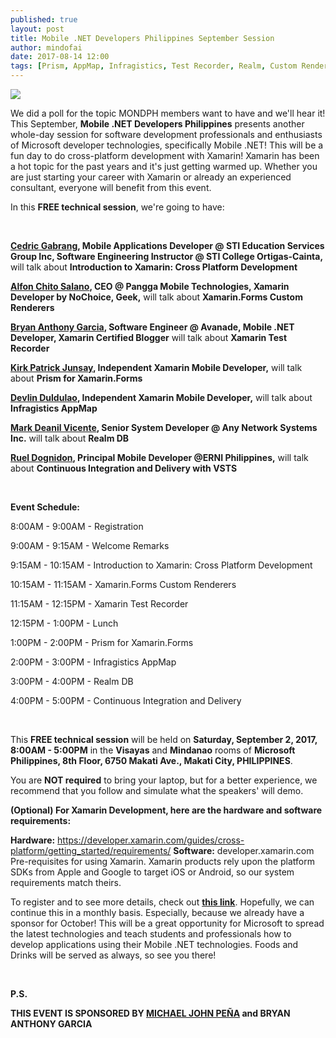 ```yaml
---
published: true
layout: post
title: Mobile .NET Developers Philippines September Session
author: mindofai
date: 2017-08-14 12:00
tags: [Prism, AppMap, Infragistics, Test Recorder, Realm, Custom Renderers, VSTS, .NET, September, Speakers, Speaking, Meetups, Microsoft, UWP, Xamarin, Xamarin. Forms]
---
```



<img src="{{site.baseurl}}/MSS.png"/>

We did a poll for the topic MONDPH members want to have and we'll hear it! This September, **Mobile .NET Developers Philippines** presents another whole-day session for software development professionals and enthusiasts of Microsoft developer technologies, specifically Mobile .NET! This will be a fun day to do cross-platform development with Xamarin! Xamarin has been a hot topic for the past years and it's just getting warmed up. Whether you are just starting your career with Xamarin or already an experienced consultant, everyone will benefit from this event.


In this **FREE technical session**, we're going to have:

</br>

**[Cedric Gabrang](https://www.linkedin.com/in/cedric-gabrang-15b11a139/), Mobile Applications Developer @ STI Education Services Group Inc, Software Engineering Instructor @ STI College Ortigas-Cainta,** will talk about **Introduction to Xamarin: Cross Platform Development**

**[Alfon Chito Salano](https://www.linkedin.com/in/alfonchitosalano/?ppe=1), CEO @ Pangga Mobile Technologies, Xamarin Developer by NoChoice, Geek,** will talk about **Xamarin.Forms Custom Renderers**

**[Bryan Anthony Garcia](https://www.linkedin.com/in/mindofai/), Software Engineer @ Avanade, Mobile .NET Developer, Xamarin Certified Blogger** will talk about **Xamarin Test Recorder**

**[Kirk Patrick Junsay](https://www.linkedin.com/in/kirk-patrick-junsay-39819286/), Independent Xamarin Mobile Developer,** will talk about **Prism for Xamarin.Forms**

**[Devlin Duldulao](https://www.linkedin.com/in/devlinduldulao/), Independent Xamarin Mobile Developer,** will talk about **Infragistics AppMap**

**[Mark Deanil Vicente](https://www.linkedin.com/in/mark-deanil-vicente-40676298/), Senior System Developer @ Any Network Systems Inc.** will talk about **Realm DB**

**[Ruel Dognidon](https://www.linkedin.com/in/ruel-dognidon-b6678814/), Principal Mobile Developer @ERNI Philippines,** will talk about **Continuous Integration and Delivery with VSTS**

</br>

**Event Schedule:**

8:00AM - 9:00AM - Registration

9:00AM - 9:15AM - Welcome Remarks

9:15AM - 10:15AM - Introduction to Xamarin: Cross Platform Development

10:15AM - 11:15AM - Xamarin.Forms Custom Renderers

11:15AM - 12:15PM - Xamarin Test Recorder

12:15PM - 1:00PM - Lunch

1:00PM - 2:00PM - Prism for Xamarin.Forms

2:00PM - 3:00PM - Infragistics AppMap

3:00PM - 4:00PM - Realm DB

4:00PM - 5:00PM - Continuous Integration and Delivery

</br>


This **FREE technical session** will be held on **Saturday, September 2, 2017, 8:00AM - 5:00PM** in the **Visayas** and **Mindanao** rooms of **Microsoft Philippines, 8th Floor, 6750 Makati Ave., Makati City, PHILIPPINES**.

You are **NOT required** to bring your laptop, but for a better experience, we recommend that you follow and simulate what the speakers' will demo.

**(Optional) For Xamarin Development, here are the hardware and software requirements:**

**Hardware:** https://developer.xamarin.com/guides/cross-platform/getting_started/requirements/
**Software:** developer.xamarin.com
Pre-requisites for using Xamarin. Xamarin products rely upon the platform SDKs from Apple and Google to target iOS or Android, so our system requirements match theirs.

To register and to see more details, check out **[this link](https://www.eventbrite.com/e/mobile-net-developers-philippines-september-session-tickets-36993632952)**. Hopefully, we can continue this in a monthly basis. Especially, because we already have a sponsor for October! This will be a great opportunity for Microsoft to spread the latest technologies and teach students and professionals how to develop applications using their Mobile .NET technologies. Foods and Drinks will be served as always, so see you there!

</br>

**P.S.**

**THIS EVENT IS SPONSORED BY <a href="https://www.linkedin.com/in/michaeljohnpena/">MICHAEL JOHN PEÑA</a> and  BRYAN ANTHONY GARCIA**
